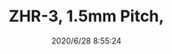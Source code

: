 ﻿---
layout: post 
title: ZHR-3, 1.5mm Pitch, 
tags: ZH
categories: wire-harness
overview: The dimple at the center of the contact ensures positive contact and low contact resistance at all times
part_number: ZHR-3
thumb_img: static/202006/384-thumb-20200628165606.jpg
small_img: static/202006/384-20200628165606.jpg
date: 2020/6/28 8:55:24
---




